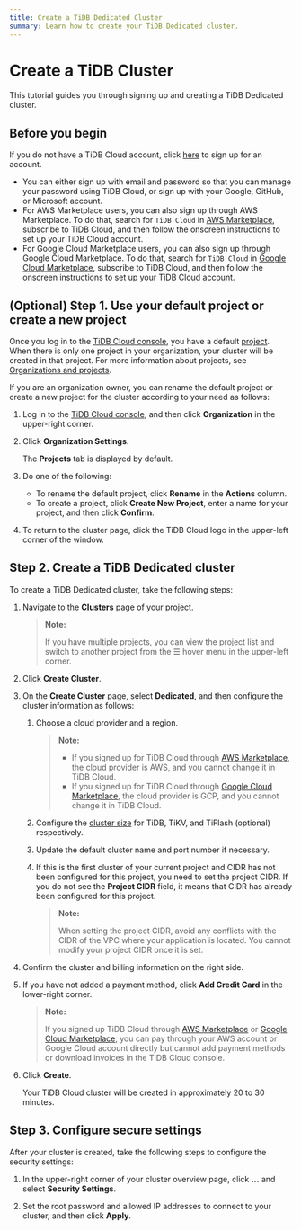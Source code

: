 ```yaml
---
title: Create a TiDB Dedicated Cluster
summary: Learn how to create your TiDB Dedicated cluster.
---
```


# Create a TiDB Cluster

This tutorial guides you through signing up and creating a TiDB Dedicated cluster.

## Before you begin

If you do not have a TiDB Cloud account, click [here](https://tidbcloud.com/signup) to sign up for an account.

- You can either sign up with email and password so that you can manage your password using TiDB Cloud, or sign up with your Google, GitHub, or Microsoft account.
- For AWS Marketplace users, you can also sign up through AWS Marketplace. To do that, search for `TiDB Cloud` in [AWS Marketplace](https://aws.amazon.com/marketplace), subscribe to TiDB Cloud, and then follow the onscreen instructions to set up your TiDB Cloud account.
- For Google Cloud Marketplace users, you can also sign up through Google Cloud Marketplace. To do that, search for `TiDB Cloud` in [Google Cloud Marketplace](https://console.cloud.google.com/marketplace), subscribe to TiDB Cloud, and then follow the onscreen instructions to set up your TiDB Cloud account.

## (Optional) Step 1. Use your default project or create a new project

Once you log in to the [TiDB Cloud console](https://tidbcloud.com/), you have a default [project](/tidb-cloud/tidb-cloud-glossary.md#project). When there is only one project in your organization, your cluster will be created in that project. For more information about projects, see [Organizations and projects](/tidb-cloud/manage-user-access.md#organizations-and-projects).

If you are an organization owner, you can rename the default project or create a new project for the cluster according to your need as follows:

1. Log in to the [TiDB Cloud console](https://tidbcloud.com/), and then click <MDSvgIcon name="icon-top-organization" /> **Organization** in the upper-right corner.

2. Click **Organization Settings**.

    The **Projects** tab is displayed by default.

3. Do one of the following:

    - To rename the default project, click **Rename** in the **Actions** column.
    - To create a project, click **Create New Project**, enter a name for your project, and then click **Confirm**.

4. To return to the cluster page, click the TiDB Cloud logo in the upper-left corner of the window.

## Step 2. Create a TiDB Dedicated cluster

To create a TiDB Dedicated cluster, take the following steps:

1. Navigate to the [**Clusters**](https://tidbcloud.com/console/clusters) page of your project.

    > **Note:**
    >
    > If you have multiple projects, you can view the project list and switch to another project from the ☰ hover menu in the upper-left corner.

2. Click **Create Cluster**.

3. On the **Create Cluster** page, select **Dedicated**, and then configure the cluster information as follows:

    1. Choose a cloud provider and a region.

        > **Note:**
        >
        > - If you signed up for TiDB Cloud through [AWS Marketplace](https://aws.amazon.com/marketplace), the cloud provider is AWS, and you cannot change it in TiDB Cloud.
        > - If you signed up for TiDB Cloud through [Google Cloud Marketplace](https://console.cloud.google.com/marketplace), the cloud provider is GCP, and you cannot change it in TiDB Cloud.

    2. Configure the [cluster size](/tidb-cloud/size-your-cluster.md) for TiDB, TiKV, and TiFlash (optional) respectively.
    3. Update the default cluster name and port number if necessary.
    4. If this is the first cluster of your current project and CIDR has not been configured for this project, you need to set the project CIDR. If you do not see the **Project CIDR** field, it means that CIDR has already been configured for this project.

        > **Note:**
        >
        > When setting the project CIDR, avoid any conflicts with the CIDR of the VPC where your application is located. You cannot modify your project CIDR once it is set.

4. Confirm the cluster and billing information on the right side.

5. If you have not added a payment method, click **Add Credit Card** in the lower-right corner.

    > **Note:**
    >
    > If you signed up TiDB Cloud through [AWS Marketplace](https://aws.amazon.com/marketplace) or [Google Cloud Marketplace](https://console.cloud.google.com/marketplace), you can pay through your AWS account or Google Cloud account directly but cannot add payment methods or download invoices in the TiDB Cloud console.

6. Click **Create**.

    Your TiDB Cloud cluster will be created in approximately 20 to 30 minutes.

## Step 3. Configure secure settings

After your cluster is created, take the following steps to configure the security settings:

1. In the upper-right corner of your cluster overview page, click **...** and select **Security Settings**.

2. Set the root password and allowed IP addresses to connect to your cluster, and then click **Apply**.